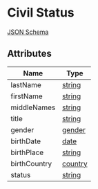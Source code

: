 Civil Status
============

[JSON Schema](schemas/civil-status.schema.json)


Attributes
----------

| Name                   | Type     
| -----------------------|----------
| lastName               | [string](field-types.md#string-field)
| firstName              | [string](field-types.md#string-field)
| middleNames            | [string](field-types.md#string-field)
| title                  | [string](field-types.md#string-field)
| gender                 | [gender](field-types.md#gender-field)
| birthDate              | [date](field-types.md#date-field)
| birthPlace             | [string](field-types.md#string-field)
| birthCountry           | [country](field-types.md#country-field)
| status                 | [string](field-types.md#string-field)
